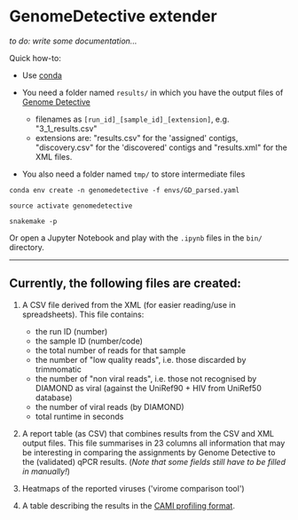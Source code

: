 # GenomeDetective extender

_to do: write some documentation..._

Quick how-to:

- Use [conda](https://conda.io/docs/index.html)

- You need a folder named `results/` in which you have the output files of [Genome Detective](http://www.genomedetective.com/app/typingtool/virus/)
    - filenames as `[run_id]_[sample_id]_[extension]`, e.g. "3_1_results.csv"
    - extensions are: "results.csv" for the 'assigned' contigs,
    "discovery.csv" for the 'discovered' contigs and "results.xml" for the XML files.

- You also need a folder named `tmp/` to store intermediate files

`conda env create -n genomedetective -f envs/GD_parsed.yaml`

`source activate genomedetective`

`snakemake -p`

Or open a Jupyter Notebook and play with the `.ipynb` files in the `bin/` directory.

-----

## Currently, the following files are created:

1. A CSV file derived from the XML (for easier reading/use in spreadsheets). This file contains:
    - the run ID (number)
    - the sample ID (number/code)
    - the total number of reads for that sample
    - the number of "low quality reads", i.e. those discarded by trimmomatic
    - the number of "non viral reads", i.e. those not recognised by DIAMOND as viral (against the UniRef90 + HIV from UniRef50 database)
    - the number of viral reads (by DIAMOND)
    - total runtime in seconds
    
2. A report table (as CSV) that combines results from the CSV and XML output files. This file summarises in 23 columns all information that may be interesting in comparing the assignments by Genome Detective to the (validated) qPCR results. (_Note that some fields still have to be filled in manually!_)

3. Heatmaps of the reported viruses ('virome comparison tool')

4. A table describing the results in the [CAMI profiling format](https://github.com/bioboxes/rfc/blob/60263f34c57bc4137deeceec4c68a7f9f810f6a5/data-format/profiling.mkd).